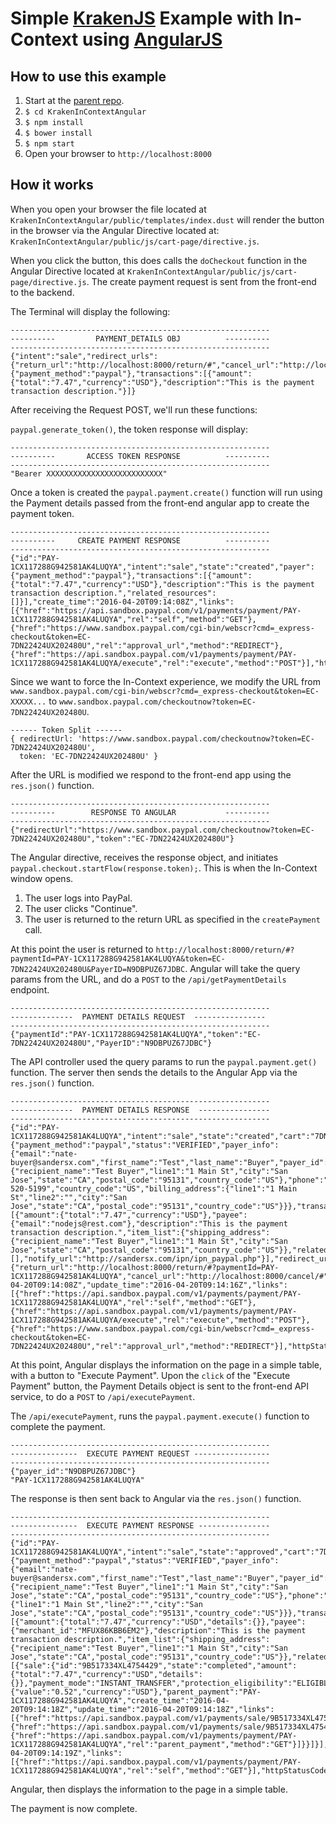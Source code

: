 # Simple [KrakenJS](http://krakenjs.com/) Example with In-Context using [AngularJS](https://angularjs.org/)

## How to use this example

1. Start at the [parent repo](https://github.com/ppnsanders/paypal-examples).
2. `$ cd KrakenInContextAngular`
3. `$ npm install`
4. `$ bower install`
5. `$ npm start`
6. Open your browser to `http://localhost:8000`

## How it works

When you open your browser the file located at `KrakenInContextAngular/public/templates/index.dust` will render the button in the browser via the Angular Directive located at: `KrakenInContextAngular/public/js/cart-page/directive.js`.

When you click the button, this does calls the `doCheckout` function in the Angular Directive located at `KrakenInContextAngular/public/js/cart-page/directive.js`.  The create payment request is sent from the front-end to the backend.

The Terminal will display the following:

```
----------------------------------------------------------
----------         PAYMENT_DETAILS OBJ          ----------
----------------------------------------------------------
{"intent":"sale","redirect_urls":{"return_url":"http://localhost:8000/return/#","cancel_url":"http://localhost:8000/cancel/#"},"payer":{"payment_method":"paypal"},"transactions":[{"amount":{"total":"7.47","currency":"USD"},"description":"This is the payment transaction description."}]}
```

After receiving the Request POST, we'll run these functions:

`paypal.generate_token()`, the token response will display:

```
----------------------------------------------------------
----------       ACCESS TOKEN RESPONSE          ----------
----------------------------------------------------------
"Bearer XXXXXXXXXXXXXXXXXXXXXXXXXX"
```

Once a token is created the `paypal.payment.create()` function will run using the Payment details passed from the front-end angular app to create the payment token.

```
----------------------------------------------------------
----------     CREATE PAYMENT RESPONSE          ----------
----------------------------------------------------------
{"id":"PAY-1CX117288G942581AK4LUQYA","intent":"sale","state":"created","payer":{"payment_method":"paypal"},"transactions":[{"amount":{"total":"7.47","currency":"USD"},"description":"This is the payment transaction description.","related_resources":[]}],"create_time":"2016-04-20T09:14:08Z","links":[{"href":"https://api.sandbox.paypal.com/v1/payments/payment/PAY-1CX117288G942581AK4LUQYA","rel":"self","method":"GET"},{"href":"https://www.sandbox.paypal.com/cgi-bin/webscr?cmd=_express-checkout&token=EC-7DN22424UX202480U","rel":"approval_url","method":"REDIRECT"},{"href":"https://api.sandbox.paypal.com/v1/payments/payment/PAY-1CX117288G942581AK4LUQYA/execute","rel":"execute","method":"POST"}],"httpStatusCode":201}
```

Since we want to force the In-Context experience, we modify the URL from `www.sandbox.paypal.com/cgi-bin/webscr?cmd=_express-checkout&token=EC-XXXXX...` to `www.sandbox.paypal.com/checkoutnow?token=EC-7DN22424UX202480U`.


```
------ Token Split ------
{ redirectUrl: 'https://www.sandbox.paypal.com/checkoutnow?token=EC-7DN22424UX202480U',
  token: 'EC-7DN22424UX202480U' }
```

After the URL is modified we respond to the front-end app using the `res.json()` function.

```
----------------------------------------------------------
----------        RESPONSE TO ANGULAR           ----------
----------------------------------------------------------
{"redirectUrl":"https://www.sandbox.paypal.com/checkoutnow?token=EC-7DN22424UX202480U","token":"EC-7DN22424UX202480U"}
```

The Angular directive, receives the response object, and initiates `paypal.checkout.startFlow(response.token);`.  This is when the In-Context window opens.

1. The user logs into PayPal.
2. The user clicks "Continue".
3. The user is returned to the return URL as specified in the `createPayment` call.

At this point the user is returned to `http://localhost:8000/return/#?paymentId=PAY-1CX117288G942581AK4LUQYA&token=EC-7DN22424UX202480U&PayerID=N9DBPUZ67JDBC`.  Angular will take the query params from the URL, and do a `POST` to the `/api/getPaymentDetails` endpoint.

```
----------------------------------------------------------
--------------  PAYMENT DETAILS REQUEST  ----------------
----------------------------------------------------------
{"paymentId":"PAY-1CX117288G942581AK4LUQYA","token":"EC-7DN22424UX202480U","PayerID":"N9DBPUZ67JDBC"}
```

The API controller used the query params to run the `paypal.payment.get()` function.  The server then sends the details to the Angular App via the `res.json()` function.

```
----------------------------------------------------------
--------------  PAYMENT DETAILS RESPONSE  ----------------
----------------------------------------------------------
{"id":"PAY-1CX117288G942581AK4LUQYA","intent":"sale","state":"created","cart":"7DN22424UX202480U","payer":{"payment_method":"paypal","status":"VERIFIED","payer_info":{"email":"nate-buyer@sandersx.com","first_name":"Test","last_name":"Buyer","payer_id":"N9DBPUZ67JDBC","shipping_address":{"recipient_name":"Test Buyer","line1":"1 Main St","city":"San Jose","state":"CA","postal_code":"95131","country_code":"US"},"phone":"408-520-5199","country_code":"US","billing_address":{"line1":"1 Main St","line2":"","city":"San Jose","state":"CA","postal_code":"95131","country_code":"US"}}},"transactions":[{"amount":{"total":"7.47","currency":"USD"},"payee":{"email":"nodejs@rest.com"},"description":"This is the payment transaction description.","item_list":{"shipping_address":{"recipient_name":"Test Buyer","line1":"1 Main St","city":"San Jose","state":"CA","postal_code":"95131","country_code":"US"}},"related_resources":[],"notify_url":"http://sandersx.com/ipn/ipn_paypal.php"}],"redirect_urls":{"return_url":"http://localhost:8000/return/#?paymentId=PAY-1CX117288G942581AK4LUQYA","cancel_url":"http://localhost:8000/cancel/#"},"create_time":"2016-04-20T09:14:08Z","update_time":"2016-04-20T09:14:16Z","links":[{"href":"https://api.sandbox.paypal.com/v1/payments/payment/PAY-1CX117288G942581AK4LUQYA","rel":"self","method":"GET"},{"href":"https://api.sandbox.paypal.com/v1/payments/payment/PAY-1CX117288G942581AK4LUQYA/execute","rel":"execute","method":"POST"},{"href":"https://www.sandbox.paypal.com/cgi-bin/webscr?cmd=_express-checkout&token=EC-7DN22424UX202480U","rel":"approval_url","method":"REDIRECT"}],"httpStatusCode":200}
```

At this point, Angular displays the information on the page in a simple table, with a button to "Execute Payment".  Upon the `click` of the "Execute Payment" button, the Payment Details object is sent to the front-end API service, to do a `POST` to `/api/executePayment`.

The `/api/executePayment`, runs the `paypal.payment.execute()` function to complete the payment.

```
----------------------------------------------------------
---------------  EXECUTE PAYMENT REQUEST -----------------
----------------------------------------------------------
{"payer_id":"N9DBPUZ67JDBC"}
"PAY-1CX117288G942581AK4LUQYA"
```

The response is then sent back to Angular via the `res.json()` function.

```
----------------------------------------------------------
---------------  EXECUTE PAYMENT RESPONSE ----------------
----------------------------------------------------------
{"id":"PAY-1CX117288G942581AK4LUQYA","intent":"sale","state":"approved","cart":"7DN22424UX202480U","payer":{"payment_method":"paypal","status":"VERIFIED","payer_info":{"email":"nate-buyer@sandersx.com","first_name":"Test","last_name":"Buyer","payer_id":"N9DBPUZ67JDBC","shipping_address":{"recipient_name":"Test Buyer","line1":"1 Main St","city":"San Jose","state":"CA","postal_code":"95131","country_code":"US"},"phone":"4085205199","country_code":"US","billing_address":{"line1":"1 Main St","line2":"","city":"San Jose","state":"CA","postal_code":"95131","country_code":"US"}}},"transactions":[{"amount":{"total":"7.47","currency":"USD","details":{}},"payee":{"merchant_id":"MFUX86KBB6EM2"},"description":"This is the payment transaction description.","item_list":{"shipping_address":{"recipient_name":"Test Buyer","line1":"1 Main St","city":"San Jose","state":"CA","postal_code":"95131","country_code":"US"}},"related_resources":[{"sale":{"id":"9B517334XL4754429","state":"completed","amount":{"total":"7.47","currency":"USD","details":{}},"payment_mode":"INSTANT_TRANSFER","protection_eligibility":"ELIGIBLE","protection_eligibility_type":"ITEM_NOT_RECEIVED_ELIGIBLE,UNAUTHORIZED_PAYMENT_ELIGIBLE","transaction_fee":{"value":"0.52","currency":"USD"},"parent_payment":"PAY-1CX117288G942581AK4LUQYA","create_time":"2016-04-20T09:14:18Z","update_time":"2016-04-20T09:14:18Z","links":[{"href":"https://api.sandbox.paypal.com/v1/payments/sale/9B517334XL4754429","rel":"self","method":"GET"},{"href":"https://api.sandbox.paypal.com/v1/payments/sale/9B517334XL4754429/refund","rel":"refund","method":"POST"},{"href":"https://api.sandbox.paypal.com/v1/payments/payment/PAY-1CX117288G942581AK4LUQYA","rel":"parent_payment","method":"GET"}]}}]}],"create_time":"2016-04-20T09:14:19Z","links":[{"href":"https://api.sandbox.paypal.com/v1/payments/payment/PAY-1CX117288G942581AK4LUQYA","rel":"self","method":"GET"}],"httpStatusCode":200}
```

Angular, then displays the information to the page in a simple table.

The payment is now complete.
